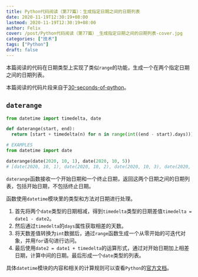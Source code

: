 ```yaml
---
title: Python代码阅读（第77篇）：生成指定日期之间的日期列表
date: 2020-11-19T12:30:19+08:00
lastmod: 2020-11-19T12:30:19+08:00
author: Felix
cover: /post/Python代码阅读（第77篇）_生成指定日期之间的日期列表-cover.jpg
categories: ["技术"]
tags: ["Python"]
draft: false
---
```


本篇阅读的代码在日期类型上实现了类似`range`的功能，生成一个在两个指定日期之间的日期列表。

本篇阅读的代码片段来自于[30-seconds-of-python](https://github.com/30-seconds/30-seconds-of-python)。

<!--more-->

## `daterange`

```python
from datetime import timedelta, date

def daterange(start, end):
  return [start + timedelta(n) for n in range(int((end - start).days))]

# EXAMPLES
from datetime import date

daterange(date(2020, 10, 1), date(2020, 10, 5)) 
# [date(2020, 10, 1), date(2020, 10, 2), date(2020, 10, 3), date(2020, 10, 4)]
```

`daterange`函数接收一个开始日期和一个终止日期，返回这两个日期之间的日期列表，包括开始日期，不包括终止日期。

函数使用`datetime`模块里的类型和方法对日期进行处理。
1. 首先将两个`date`类型的日期相减，得到`timedelta`类型的日期差值`timedelta = date1 - date2`。
2. 然后通过`timedelta`的`days`属性获取相差的天数。
3. 将天数差值转换为`int`数据后，通过`range`函数生成一个从零开始的可迭代对象，并用`for`语句进行访问。
4. 最后使用`date2 = date1 + timedelta`的运算形式，通过对开始日期加上相差日期，计算中间的日期。最后形成一个`date`类型的列表。

具体`datetime`模块的内容和相关的计算规则可以查看`Python`的[官方文档](https://docs.python.org/zh-cn/3/library/datetime.html)。
